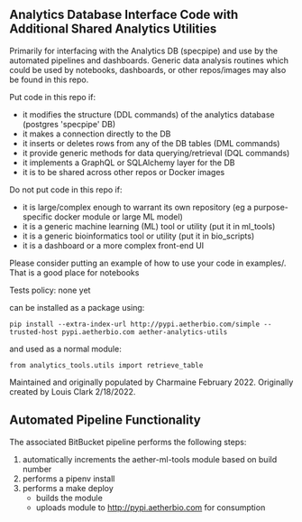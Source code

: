 ## Analytics Database Interface Code with Additional Shared Analytics Utilities ##

Primarily for interfacing with the Analytics DB (specpipe) and use by the automated pipelines and dashboards.  Generic data analysis routines which could be used by notebooks, dashboards, or other repos/images may also be found in this repo.

Put code in this repo if:

* it modifies the structure (DDL commands) of the analytics database (postgres 'specpipe' DB)
* it makes a connection directly to the DB
* it inserts or deletes rows from any of the DB tables (DML commands)
* it provide generic methods for data querying/retrieval (DQL commands)
* it implements a GraphQL or SQLAlchemy layer for the DB
* it is to be shared across other repos or Docker images

Do not put code in this repo if:  

* it is large/complex enough to warrant its own repository (eg a purpose-specific docker module or large ML model)
* it is a generic machine learning (ML) tool or utility (put it in ml_tools)
* it is a generic bioinformatics tool or utility (put it in bio_scripts)
* it is a dashboard or a more complex front-end UI

Please consider putting an example of how to use your code in examples/.  That is a good place for notebooks

Tests policy: none yet

can be installed as a package using:
```
pip install --extra-index-url http://pypi.aetherbio.com/simple --trusted-host pypi.aetherbio.com aether-analytics-utils
```

and used as a normal module:
```
from analytics_tools.utils import retrieve_table
```

Maintained and originally populated by Charmaine February 2022.  Originally created by Louis Clark 2/18/2022.  

## Automated Pipeline Functionality ##

The associated BitBucket pipeline performs the following steps: 

1. automatically increments the aether-ml-tools module based on build number
2. performs a pipenv install
3. performs a make deploy
   * builds the module 
   * uploads module to http://pypi.aetherbio.com for consumption
